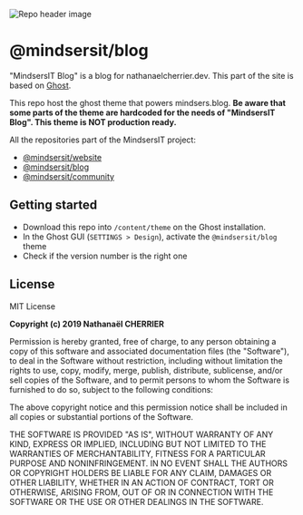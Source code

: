 ![Repo header image](https://repository-images.githubusercontent.com/189204408/ea286180-8cf2-11e9-9c88-ad7a2517c8f8)

# @mindsersit/blog

"MindsersIT Blog" is a blog for nathanaelcherrier.dev. This part of the site is based on [Ghost][ghost-blog].

This repo host the ghost theme that powers mindsers.blog.
**Be aware that some parts of the theme are hardcoded for the needs of "MindsersIT Blog". This theme is NOT production ready.**

All the repositories part of the MindsersIT project:

- [@mindsersit/website](https://github.com/mindsers/mindsersit-website)
- [@mindsersit/blog](https://github.com/mindsers/mindsersit-blog)
- [@mindsersit/community](https://github.com/mindsers/mindsersit-community)

## Getting started

- Download this repo into `/content/theme` on the Ghost installation.
- In the Ghost GUI (`SETTINGS > Design`), activate the `@mindsersit/blog` theme
- Check if the version number is the right one

## License

MIT License

**Copyright (c) 2019 Nathanaël CHERRIER**

Permission is hereby granted, free of charge, to any person obtaining a copy
of this software and associated documentation files (the "Software"), to deal
in the Software without restriction, including without limitation the rights
to use, copy, modify, merge, publish, distribute, sublicense, and/or sell
copies of the Software, and to permit persons to whom the Software is
furnished to do so, subject to the following conditions:

The above copyright notice and this permission notice shall be included in all
copies or substantial portions of the Software.

THE SOFTWARE IS PROVIDED "AS IS", WITHOUT WARRANTY OF ANY KIND, EXPRESS OR
IMPLIED, INCLUDING BUT NOT LIMITED TO THE WARRANTIES OF MERCHANTABILITY,
FITNESS FOR A PARTICULAR PURPOSE AND NONINFRINGEMENT. IN NO EVENT SHALL THE
AUTHORS OR COPYRIGHT HOLDERS BE LIABLE FOR ANY CLAIM, DAMAGES OR OTHER
LIABILITY, WHETHER IN AN ACTION OF CONTRACT, TORT OR OTHERWISE, ARISING FROM,
OUT OF OR IN CONNECTION WITH THE SOFTWARE OR THE USE OR OTHER DEALINGS IN THE
SOFTWARE.


[ghost-blog]: https://ghost.org?lmref=739
